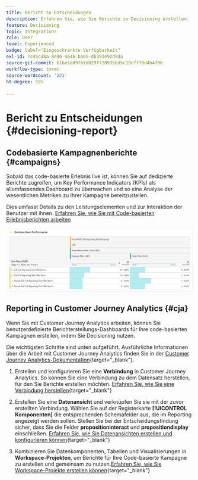```yaml
---
title: Bericht zu Entscheidungen
description: Erfahren Sie, wie Sie Berichte zu Decisioning erstellen.
feature: Decisioning
topic: Integrations
role: User
level: Experienced
badge: label="Eingeschränkte Verfügbarkeit"
exl-id: 7c45cd8a-8e86-4646-ba0a-db393e92d9da
source-git-commit: 616e1dd9fbfd029f7209356d5c19cfff9d4b4f06
workflow-type: tm+mt
source-wordcount: '221'
ht-degree: 55%

---
```



# Bericht zu Entscheidungen {#decisioning-report}

## Codebasierte Kampagnenberichte {#campaigns}

Sobald das code-basierte Erlebnis live ist, können Sie auf dedizierte Berichte zugreifen, um Key Performance Indicators (KPIs) als allumfassendes Dashboard zu überwachen und so eine Analyse der wesentlichen Metriken zu Ihrer Kampagne bereitzustellen.

Dies umfasst Details zu den Leistungselementen und zur Interaktion der Benutzer mit ihnen. [Erfahren Sie, wie Sie mit Code-basierten Erlebnisberichten arbeiten](../reports/campaign-global-report-cja-code.md)

![](../reports/assets/cja-decisioning-item-performance.png)

## Reporting in Customer Journey Analytics {#cja}

Wenn Sie mit Customer Journey Analytics arbeiten, können Sie benutzerdefinierte Berichterstellungs-Dashboards für Ihre code-basierten Kampagnen erstellen, indem Sie Decisioning nutzen.

Die wichtigsten Schritte sind unten aufgeführt. Ausführliche Informationen über die Arbeit mit Customer Journey Analytics finden Sie in der [Customer Journey Analytics-Dokumentation](https://experienceleague.adobe.com/de/docs/analytics-platform/using/cja-landing){target="_blank"}.

1. Erstellen und konfigurieren Sie eine **Verbindung** in Customer Journey Analytics. So können Sie eine Verbindung zu dem Datensatz herstellen, für den Sie Berichte erstellen möchten. [Erfahren Sie, wie Sie eine Verbindung herstellen](https://experienceleague.adobe.com/de/docs/analytics-platform/using/cja-connections/create-connection){target="_blank"}

1. Erstellen Sie eine **Datenansicht** und verknüpfen Sie sie mit der zuvor erstellten Verbindung. Wählen Sie auf der Registerkarte **[!UICONTROL Komponenten]** die entsprechenden Schemafelder aus, die im Reporting angezeigt werden sollen. Stellen Sie bei der Entscheidungsfindung sicher, dass Sie die Felder **propositioninteract** und **propositiondisplay** einschließen. [Erfahren Sie, wie Sie Datenansichten erstellen und konfigurieren können](https://experienceleague.adobe.com/de/docs/analytics-platform/using/cja-dataviews/create-dataview){target="_blank"}

1. Kombinieren Sie Datenkomponenten, Tabellen und Visualisierungen in **Workspace-Projekten**, um Berichte für Ihre Code-basierte Kampagne zu erstellen und gemeinsam zu nutzen.[Erfahren Sie, wie Sie Workspace-Projekte erstellen können](https://experienceleague.adobe.com/de/docs/analytics-platform/using/cja-workspace/build-workspace-project/create-projects){target="_blank"}
